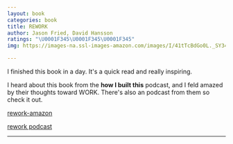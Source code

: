 ```yaml
---
layout: book
categories: book
title: REWORK
author: Jason Fried, David Hansson
ratings: "\U0001F345\U0001F345\U0001F345"
img: https://images-na.ssl-images-amazon.com/images/I/41tTcBdGo0L._SY346_.jpg

---
```

I finished this book in a day. It's a quick read and really inspiring.

 I heard about this book from the  **how I built this** podcast, and I feld amazed by their thoughts toward WORK. There's also an podcast from them so check it out.

 [rework-amazon](https://www.amazon.com/Rework-Jason-Fried/dp/0307463745/ref=sr_1_2?ie=UTF8&qid=1548045337&sr=8-2&keywords=rework)

[rework podcast](https://rework.fm/)


---